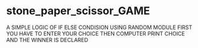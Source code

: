 # stone_paper_scissor_GAME

A SIMPLE LOGIC OF IF ELSE CONDISION USING RANDOM MODULE
FIRST YOU HAVE TO ENTER YOUR CHOICE THEN COMPUTER PRINT CHOICE AND THE WINNER IS DECLARED
